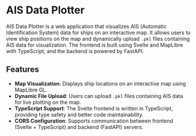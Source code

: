 # AIS Data Plotter

AIS Data Plotter is a web application that visualizes AIS (Automatic Identification System) data for ships on an interactive map. It allows users to view ship positions on the map and dynamically upload `.pkl` files containing AIS data for visualization. The frontend is built using Svelte and MapLibre with TypeScript, and the backend is powered by FastAPI.

## Features

- **Map Visualization**: Displays ship locations on an interactive map using MapLibre GL.
- **Dynamic File Upload**: Users can upload `.pkl` files containing AIS data for live plotting on the map.
- **TypeScript Support**: The Svelte frontend is written in TypeScript, providing type safety and better code maintainability.
- **CORS Configuration**: Supports communication between frontend (Svelte + TypeScript) and backend (FastAPI) servers.
